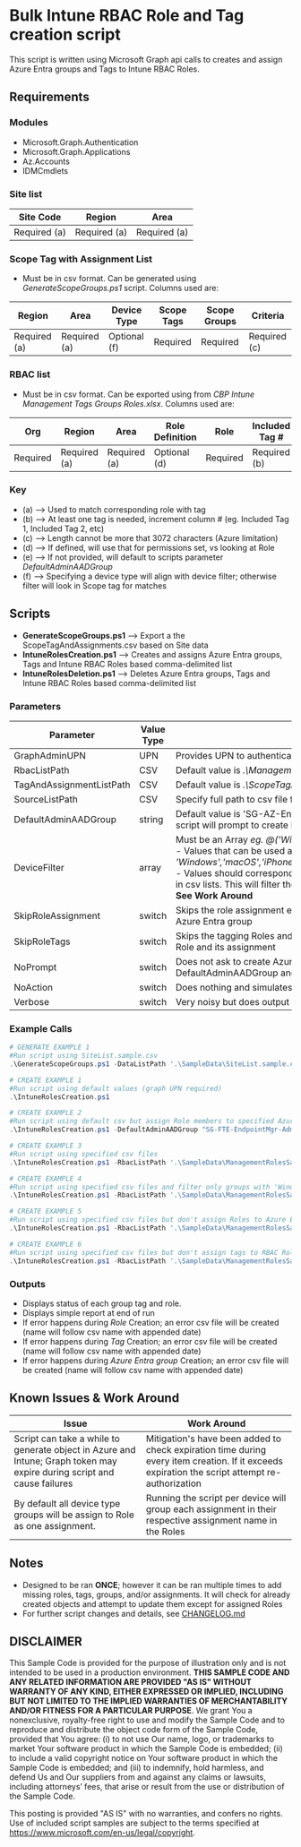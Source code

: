 # Bulk Intune RBAC Role and Tag creation script

This script is written using Microsoft Graph api calls to creates and assign Azure Entra groups and Tags to Intune RBAC Roles.

## Requirements

### Modules

- Microsoft.Graph.Authentication
- Microsoft.Graph.Applications
- Az.Accounts
- IDMCmdlets

### Site list

Site Code|Region|Area
|--|--|--|
|Required (a)|Required (a)|Required (a)|

### Scope Tag with Assignment List

- Must be in csv format. Can be generated using _GenerateScopeGroups.ps1_ script. Columns used are:

Region|Area|Device Type|Scope Tags|Scope Groups|Criteria
|--|--|--|--|--|--|
|Required (a)|Required (a)|Optional (f)|Required|Required|Required (c)|


### RBAC list

- Must be in csv format. Can be exported using from _CBP Intune Management Tags Groups Roles.xlsx_. Columns used are:

Org|Region|Area|Role Definition|Role|Included Tag #|Scope Tags|Member Group|
|--|--|--|--|--|--|--|--|
|Required|Required (a)|Required (a)|Optional (d)|Required|Required (b)|Required|Optional (e)|


### Key

- (a) --> Used to match corresponding role with tag
- (b) --> At least one tag is needed, increment column # (eg. Included Tag 1, Included Tag 2, etc)
- (c) --> Length cannot be more that 3072 characters (Azure limitation)
- (d) --> If defined, will use that for permissions set, vs looking at Role
- (e) --> If not provided, will default to scripts parameter _DefaultAdminAADGroup_
- (f) --> Specifying a device type will align with device filter; otherwise filter will look in Scope tag for matches

## Scripts

- __GenerateScopeGroups.ps1__ --> Export a the ScopeTagAndAssignments.csv based on Site data
- __IntuneRolesCreation.ps1__ --> Creates and assigns Azure Entra groups, Tags and Intune RBAC Roles based comma-delimited list
- __IntuneRolesDeletion.ps1__ --> Deletes Azure Entra groups, Tags and Intune RBAC Roles based comma-delimited list


### Parameters

|Parameter | Value Type | Explanation | Creation Script | Deletion Script | Generate Script|
|--|--|--|--|--|--|
| GraphAdminUPN| UPN | Provides UPN to authenticate to Graph. MFA/Password screen may popup behind script | x | x ||
| RbacListPath | CSV | Default value is _.\ManagementRoles.csv_. Specify full path to csv file | x | x ||
| TagAndAssignmentListPath | CSV | Default value is _.\ScopeTagAndAssignments.csv_. Specify full path to csv file | x | x | x |
| SourceListPath | CSV | Specify full path to csv file for Site data ||| x |
| DefaultAdminAADGroup | string | Default value is 'SG-AZ-EndpointMgr-Admins'. If group is not found in Azure Entra, script will prompt to create it as user assigned type | x | ||
| DeviceFilter | array | Must be an Array _eg. @('Windows'), @('Windows','Android')_.<br>- Values that can be used are: _'Windows','macOS','iPhone','iPad','Android','SurfaceHub','TeamsRoom','TeamsPhone'_.<br>-  Values should corresponding with ending of Tags and ending of Azure Entra groups in csv lists. This will filter the creation of Azure Entra groups as well as assigning tags.<br> __See Work Around__ | x ||
| SkipRoleAssignment | switch |  Skips the role assignment enumeration. No roles will be assigned to their respective Azure Entra group |x|||
| SkipRoleTags | switch | Skips the tagging Roles and in the assignments. Tagging roles allows member to view Role and its assignment |x|||
| NoPrompt | switch | Does not ask to create Azure Entra member groups; would prompt for DefaultAdminAADGroup and when 'Member Group' column is populated |x|||
| NoAction | switch | Does nothing and simulates action using _Whatif_ like output ||x||
| Verbose | switch | Very noisy but does output additional information | x | x | x |


### Example Calls

```powershell
# GENERATE EXAMPLE 1
#Run script using SiteList.sample.csv
.\GenerateScopeGroups.ps1 -DataListPath '.\SampleData\SiteList.sample.csv'

# CREATE EXAMPLE 1
#Run script using default values (graph UPN required)
.\IntuneRolesCreation.ps1

# CREATE EXAMPLE 2
#Run script using default csv but assign Role members to specified Azure AAD group
.\IntuneRolesCreation.ps1 -DefaultAdminAADGroup "SG-FTE-EndpointMgr-Admins"

# CREATE EXAMPLE 3
#Run script using specified csv files
.\IntuneRolesCreation.ps1 -RbacListPath '.\SampleData\ManagementRolesSample.csv' -TagAndAssignmentListPath '.\ScopeTagAndAssignmentsSample.csv'

# CREATE EXAMPLE 4
#Run script using specified csv files and filter only groups with 'Windows' in the name
.\IntuneRolesCreation.ps1 -RbacListPath '.\SampleData\ManagementRolesSample.csv' -TagAndAssignmentListPath '.\SampleData\ScopeTagAndAssignmentsSample.csv' -DeviceFilter @('Windows')

# CREATE EXAMPLE 5
#Run script using specified csv files but don't assign Roles to Azure Entra groups
.\IntuneRolesCreation.ps1 -RbacListPath '.\SampleData\ManagementRolesSample.csv' -TagAndAssignmentListPath '.\SampleData\ScopeTagAndAssignmentsSample.csv' -SkipRoleAssignment

# CREATE EXAMPLE 6
#Run script using specified csv files but don't assign tags to RBAC Roles
.\IntuneRolesCreation.ps1 -RbacListPath '.\SampleData\ManagementRolesSample.csv' -TagAndAssignmentListPath '.\SampleData\ScopeTagAndAssignmentsSample.csv' -SkipRoleTags
```

### Outputs

- Displays status of each group tag and role.
- Displays simple report at end of run
- If error happens during _Role_ Creation; an error csv file will be created (name will follow csv name with appended date)
- If error happens during _Tag_ Creation; an error csv file will be created (name will follow csv name with appended date)
- If error happens during _Azure Entra group_ Creation; an error csv file will be created (name will follow csv name with appended date)


## Known Issues & Work Around

|Issue | Work Around |
|--|--|
|Script can take a while to generate object in Azure and Intune; Graph token may expire during script and cause failures| Mitigation's have been added to check expiration time during every item creation. If it exceeds expiration the script attempt re-authorization|
|By default all device type groups will be assign to Role as one assignment.|Running the script per device will group each assignment in their respective assignment name in the Roles|

## Notes

- Designed to be ran __ONCE__; however it can be ran multiple times to add missing roles, tags, groups, and/or assignments. It will check for already created objects and attempt to update them except for assigned Roles
- For further script changes and details, see [CHANGELOG.md](./CHANGELOG.md)

## DISCLAIMER
This Sample Code is provided for the purpose of illustration only and is not intended to be used in a production environment.  **THIS SAMPLE CODE AND ANY RELATED INFORMATION ARE PROVIDED "AS IS" WITHOUT WARRANTY OF ANY KIND, EITHER EXPRESSED OR IMPLIED, INCLUDING BUT NOT LIMITED TO THE IMPLIED WARRANTIES OF MERCHANTABILITY AND/OR FITNESS FOR A PARTICULAR PURPOSE**.  We grant You a nonexclusive, royalty-free right to use and modify the Sample Code and to reproduce and distribute the object code form of the Sample Code, provided that You agree: (i) to not use Our name, logo, or trademarks to market Your software product in which the Sample Code is embedded; (ii) to include a valid copyright notice on Your software product in which the Sample Code is embedded; and (iii) to indemnify, hold harmless, and defend Us and Our suppliers from and against any claims or lawsuits, including attorneys’ fees, that arise or result from the use or distribution of the Sample Code.

This posting is provided "AS IS" with no warranties, and confers no rights. Use of included script samples are subject to the terms specified at https://www.microsoft.com/en-us/legal/copyright.
